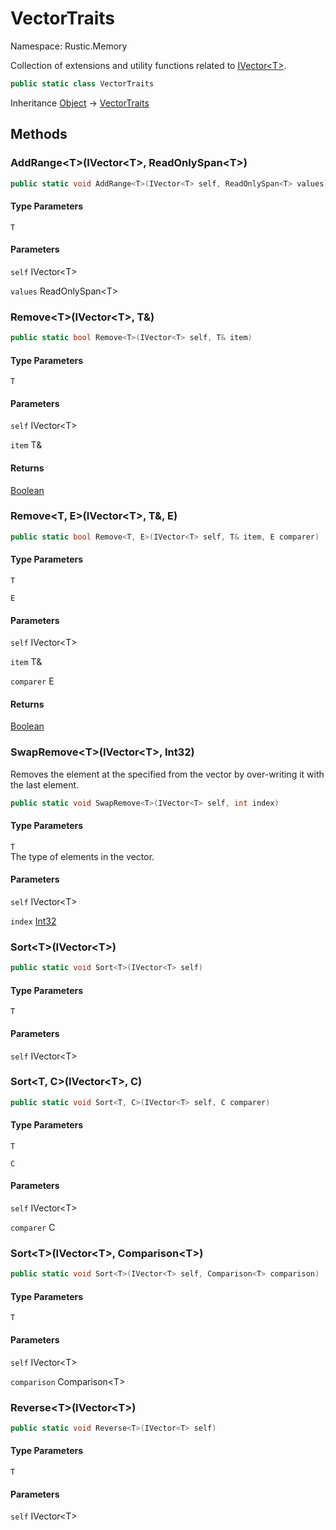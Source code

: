 # VectorTraits

Namespace: Rustic.Memory

Collection of extensions and utility functions related to [IVector&lt;T&gt;](./rustic.memory.ivector-1.md).

```csharp
public static class VectorTraits
```

Inheritance [Object](https://docs.microsoft.com/en-us/dotnet/api/system.object) → [VectorTraits](./rustic.memory.vectortraits.md)

## Methods

### **AddRange&lt;T&gt;(IVector&lt;T&gt;, ReadOnlySpan&lt;T&gt;)**



```csharp
public static void AddRange<T>(IVector<T> self, ReadOnlySpan<T> values)
```

#### Type Parameters

`T`<br>

#### Parameters

`self` IVector&lt;T&gt;<br>

`values` ReadOnlySpan&lt;T&gt;<br>

### **Remove&lt;T&gt;(IVector&lt;T&gt;, T&)**



```csharp
public static bool Remove<T>(IVector<T> self, T& item)
```

#### Type Parameters

`T`<br>

#### Parameters

`self` IVector&lt;T&gt;<br>

`item` T&<br>

#### Returns

[Boolean](https://docs.microsoft.com/en-us/dotnet/api/system.boolean)<br>

### **Remove&lt;T, E&gt;(IVector&lt;T&gt;, T&, E)**



```csharp
public static bool Remove<T, E>(IVector<T> self, T& item, E comparer)
```

#### Type Parameters

`T`<br>

`E`<br>

#### Parameters

`self` IVector&lt;T&gt;<br>

`item` T&<br>

`comparer` E<br>

#### Returns

[Boolean](https://docs.microsoft.com/en-us/dotnet/api/system.boolean)<br>

### **SwapRemove&lt;T&gt;(IVector&lt;T&gt;, Int32)**

Removes the element at the specified  from the vector by over-writing it with the last element.

```csharp
public static void SwapRemove<T>(IVector<T> self, int index)
```

#### Type Parameters

`T`<br>
The type of elements in the vector.

#### Parameters

`self` IVector&lt;T&gt;<br>

`index` [Int32](https://docs.microsoft.com/en-us/dotnet/api/system.int32)<br>

### **Sort&lt;T&gt;(IVector&lt;T&gt;)**



```csharp
public static void Sort<T>(IVector<T> self)
```

#### Type Parameters

`T`<br>

#### Parameters

`self` IVector&lt;T&gt;<br>

### **Sort&lt;T, C&gt;(IVector&lt;T&gt;, C)**



```csharp
public static void Sort<T, C>(IVector<T> self, C comparer)
```

#### Type Parameters

`T`<br>

`C`<br>

#### Parameters

`self` IVector&lt;T&gt;<br>

`comparer` C<br>

### **Sort&lt;T&gt;(IVector&lt;T&gt;, Comparison&lt;T&gt;)**



```csharp
public static void Sort<T>(IVector<T> self, Comparison<T> comparison)
```

#### Type Parameters

`T`<br>

#### Parameters

`self` IVector&lt;T&gt;<br>

`comparison` Comparison&lt;T&gt;<br>

### **Reverse&lt;T&gt;(IVector&lt;T&gt;)**



```csharp
public static void Reverse<T>(IVector<T> self)
```

#### Type Parameters

`T`<br>

#### Parameters

`self` IVector&lt;T&gt;<br>

